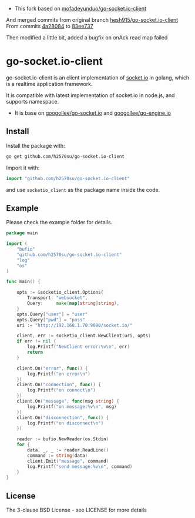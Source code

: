 * This fork based on [mofadeyunduo/go-socket.io-client](https://github.com/mofadeyunduo/go-socket.io-client)

And merged commits from original branch [hesh915/go-socket.io-client](https://github.com/hesh915/go-socket.io-client)
From commits [4a28084](https://github.com/hesh915/go-socket.io-client/commit/4a28084e51bbaf224ce345a91c8740c626b7a77e) to [83ee737](https://github.com/hesh915/go-socket.io-client/commit/83ee73793ba4ec64250ecd10639dc203663a1cb8)

Then modified a little bit, added a bugfix on onAck read map failed
# go-socket.io-client

go-socket.io-client is an client implementation of [socket.io](http://socket.io) in golang, which is a realtime application framework.

It is compatible with latest implementation of socket.io in node.js, and supports namespace.

* It is base on [googollee/go-socket.io](https://github.com/googollee/go-socket.io) and [googollee/go-engine.io](https://github.com/googollee/go-engine.io)

## Install

Install the package with:

```bash
go get github.com/h2570su/go-socket.io-client
```

Import it with:

```go
import "github.com/h2570su/go-socket.io-client"
```

and use `socketio_client` as the package name inside the code.

## Example

Please check the example folder for details.

```go
package main

import (
	"bufio"
	"github.com/h2570su/go-socket.io-client"
	"log"
	"os"
)

func main() {

	opts := &socketio_client.Options{
		Transport: "websocket",
		Query:     make(map[string]string),
	}
	opts.Query["user"] = "user"
	opts.Query["pwd"] = "pass"
	uri := "http://192.168.1.70:9090/socket.io/"

	client, err := socketio_client.NewClient(uri, opts)
	if err != nil {
		log.Printf("NewClient error:%v\n", err)
		return
	}

	client.On("error", func() {
		log.Printf("on error\n")
	})
	client.On("connection", func() {
		log.Printf("on connect\n")
	})
	client.On("message", func(msg string) {
		log.Printf("on message:%v\n", msg)
	})
	client.On("disconnection", func() {
		log.Printf("on disconnect\n")
	})

	reader := bufio.NewReader(os.Stdin)
	for {
		data, _, _ := reader.ReadLine()
		command := string(data)
		client.Emit("message", command)
		log.Printf("send message:%v\n", command)
	}
}
```

## License

The 3-clause BSD License  - see LICENSE for more details
